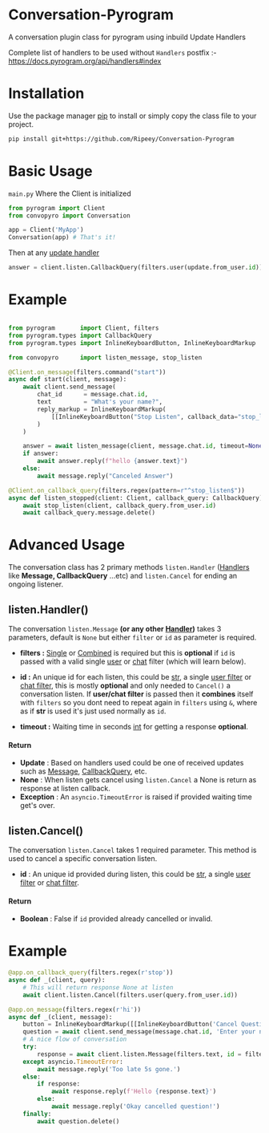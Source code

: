 # Conversation-Pyrogram
A conversation plugin class for pyrogram using inbuild Update Handlers

Complete list of handlers to be used without `Handlers` postfix :-
	https://docs.pyrogram.org/api/handlers#index

# Installation

Use the package manager [pip](https://pip.pypa.io/en/stable/) to install or simply copy the class file to your project.

```bash
pip install git+https://github.com/Ripeey/Conversation-Pyrogram
```

# Basic Usage
`main.py` Where the Client is initialized
```Python
from pyrogram import Client
from convopyro import Conversation

app = Client('MyApp')
Conversation(app) # That's it!
```
Then at any [update handler](https://docs.pyrogram.org/start/updates#using-decorators)
```Python
answer = client.listen.CallbackQuery(filters.user(update.from_user.id))
```

# Example

```python

from pyrogram       import Client, filters
from pyrogram.types import CallbackQuery
from pyrogram.types import InlineKeyboardButton, InlineKeyboardMarkup

from convopyro      import listen_message, stop_listen

@Client.on_message(filters.command("start"))
async def start(client, message):
    await client.send_message(
        chat_id      = message.chat.id,
        text         = "What's your name?",
        reply_markup = InlineKeyboardMarkup(
            [[InlineKeyboardButton("Stop Listen", callback_data="stop_listen")]]
        )
    )

    answer = await listen_message(client, message.chat.id, timeout=None)
    if answer:
        await answer.reply(f"hello {answer.text}")
    else:
        await message.reply("Canceled Answer")

@Client.on_callback_query(filters.regex(pattern=r"^stop_listen$"))
async def listen_stopped(client: Client, callback_query: CallbackQuery):
    await stop_listen(client, callback_query.from_user.id)
    await callback_query.message.delete()

```

# Advanced Usage
The conversation class has 2 primary methods `listen.Handler` ([Handlers](https://docs.pyrogram.org/api/handlers#index) like **Message, CallbackQuery** ...etc) and `listen.Cancel` for ending an ongoing listener.

## listen.Handler()
The conversation `listen.Message` **(or any other [Handler](https://docs.pyrogram.org/api/handlers#index))** takes 3 parameters, default is `None` but either `filter` or `id` as parameter is required.

- **filters :** [Single](https://docs.pyrogram.org/topics/use-filters#single-filters) or [Combined](https://docs.pyrogram.org/topics/use-filters#combining-filters) is required but this is **optional** if `id` is passed with a valid single [user](https://docs.pyrogram.org/api/filters#pyrogram.filters.user) or [chat](https://docs.pyrogram.org/api/filters#pyrogram.filters.chat) filter (which will learn below).
- **id :** An unique id for each listen, this could be [str](https://docs.python.org/3/library/stdtypes.html#text-sequence-type-str), a single [user filter](https://docs.pyrogram.org/api/filters#pyrogram.filters.user) or [chat filter](https://docs.pyrogram.org/api/filters#pyrogram.filters.chat), this is mostly **optional** and only needed to `Cancel()` a conversation listen. 
If **user/chat filter** is passed then it **combines** itself with `filters` so you dont need to repeat again in `filters` using `&`, where as if **str** is used it's just used normally as `id`.

- **timeout :** Waiting time in seconds [int](https://docs.python.org/3/library/functions.html#int) for getting a response **optional**.

#### Return
- **Update** :  Based on handlers used could be one of received updates such as [Message](https://docs.pyrogram.org/api/types/Message), [CallbackQuery](https://docs.pyrogram.org/api/types/CallbackQuery), etc.
- **None** : When listen gets cancel using `listen.Cancel` a None is return as response at listen callback.
- **Exception** : An `asyncio.TimeoutError` is raised if provided waiting time get's over.

## listen.Cancel()
The conversation `listen.Cancel` takes 1 required parameter. This method is used to cancel a specific conversation listen.

- **id** : An unique id provided during listen, this could be [str](https://docs.python.org/3/library/stdtypes.html#text-sequence-type-str), a single [user filter](https://docs.pyrogram.org/api/filters#pyrogram.filters.user) or [chat filter](https://docs.pyrogram.org/api/filters#pyrogram.filters.chat).

#### Return
- **Boolean** :  False if `id` provided already cancelled or invalid.

# Example
```Python
@app.on_callback_query(filters.regex(r'stop'))
async def _(client, query):
	# This will return response None at listen
	await client.listen.Cancel(filters.user(query.from_user.id))

@app.on_message(filters.regex(r'hi'))
async def _(client, message):
	button = InlineKeyboardMarkup([[InlineKeyboardButton('Cancel Question', callback_data = 'stop')]])
	question = await client.send_message(message.chat.id, 'Enter your name in 5s.', reply_markup = button)
	# A nice flow of conversation
	try:
		response = await client.listen.Message(filters.text, id = filters.user(message.from_user.id), timeout = 5)
	except asyncio.TimeoutError:
		await message.reply('Too late 5s gone.')
	else:
		if response:
			await response.reply(f'Hello {response.text}')
		else:
			await message.reply('Okay cancelled question!')
	finally:
		await question.delete()
```
